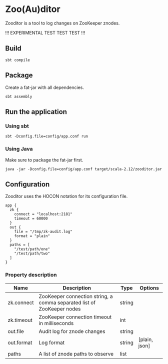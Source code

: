 # Zoo(Au)ditor
Zooditor is a tool to log changes on ZooKeeper znodes.

!!! EXPERIMENTAL TEST TEST TEST !!!


## Build
```
sbt compile
```

## Package
Create a fat-jar with all dependencies.
```
sbt assembly
```

## Run the application
### Using sbt
```
sbt -Dconfig.file=config/app.conf run
```

### Using Java
Make sure to package the fat-jar first.
```
java -jar -Dconfig.file=config/app.conf target/scala-2.12/zooditor.jar
```

## Configuration
Zooditor uses the HOCON notation for its configuration file.

```
app {
  zk {
    connect = "localhost:2181"
    timeout = 60000
  }
  out {
    file = "/tmp/zk-audit.log"
    format = "plain"
  }
  paths = [
    "/test/path/one"
    "/test/path/two"
  ]
}
```

### Property description
| Name | Description | Type | Options |
|------|-------------|------|---------|
| zk.connect | ZooKeeper connection string, a comma separated list of ZooKeeper nodes | string | |
| zk.timeout | ZooKeeper connection timeout in milliseconds | int ||
| out.file   | Audit log for znode changes | string ||
| out.format | Log format | string | [plain, json] |
| paths | A list of znode paths to observe | list | | |
